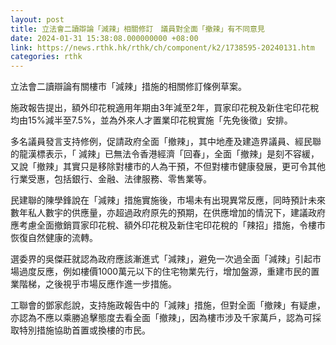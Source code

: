 ```yaml
---
layout: post
title: 立法會二讀辯論「減辣」相關修訂　議員對全面「撤辣」有不同意見
date: 2024-01-31 15:38:08.000000000 +08:00
link: https://news.rthk.hk/rthk/ch/component/k2/1738595-20240131.htm
categories: rthk
---
```


立法會二讀辯論有關樓市「減辣」措施的相關修訂條例草案。

施政報告提出，額外印花稅適用年期由3年減至2年，買家印花稅及新住宅印花稅均由15%減半至7.5%，並為外來人才置業印花稅實施「先免後徵」安排。

多名議員發言支持修例，促請政府全面「撤辣」，其中地產及建造界議員、經民聯的龍漢標表示，「 減辣」已無法令香港經濟「回春」，全面「撤辣」是刻不容緩，又說「撤辣」其實只是移除對樓市的人為干預，不但對樓市健康發展，更可令其他行業受惠，包括銀行、金融、法律服務、零售業等。

民建聯的陳學鋒說在「減辣」措施實施後，市場未有出現異常反應，同時預計未來數年私人數宇的供應量，亦超過政府原先的預期，在供應增加的情況下，建議政府應考慮全面撤銷買家印花稅、額外印花稅及新住宅印花稅的「辣招」措施，令樓市恢復自然健康的流轉。

選委界的吳傑莊就認為政府應該漸進式「減辣」，避免一次過全面「減辣」引起市場過度反應，例如樓價1000萬元以下的住宅物業先行，增加盤源，重建市民的置業階梯，之後視乎市場反應作進一步措施。

工聯會的鄧家彪說，支持施政報告中的「減辣」措施，但對全面「撤辣」有疑慮，亦認為不應以乘勝追擊態度去看全面「撤辣」，因為樓市涉及千家萬戶，認為可採取特別措施協助首置或換樓的市民。
